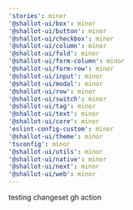 ```yaml
---
'stories': minor
'@shallot-ui/box': minor
'@shallot-ui/button': minor
'@shallot-ui/checkbox': minor
'@shallot-ui/column': minor
'@shallot-ui/fold': minor
'@shallot-ui/form-column': minor
'@shallot-ui/form-row': minor
'@shallot-ui/input': minor
'@shallot-ui/modal': minor
'@shallot-ui/row': minor
'@shallot-ui/switch': minor
'@shallot-ui/tag': minor
'@shallot-ui/text': minor
'@shallot-ui/core': minor
'eslint-config-custom': minor
'@shallot-ui/theme': minor
'tsconfig': minor
'@shallot-ui/utils': minor
'@shallot-ui/native': minor
'@shallot-ui/next': minor
'@shallot-ui/web': minor
---
```


testing changeset gh action
